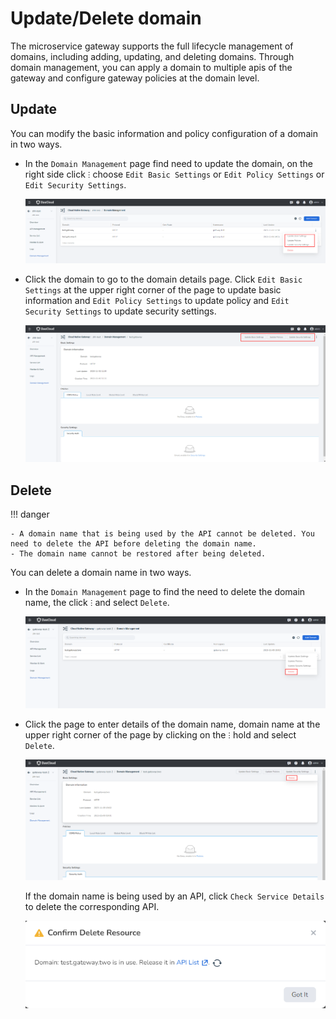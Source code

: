 # Update/Delete domain

The microservice gateway supports the full lifecycle management of domains, including adding, updating, and deleting domains. Through domain management, you can apply a domain to multiple apis of the gateway and configure gateway policies at the domain level.

## Update

You can modify the basic information and policy configuration of a domain in two ways.

- In the `Domain Management` page find need to update the domain, on the right side click  `ⵗ`  choose `Edit Basic Settings` or `Edit Policy Settings` or `Edit Security Settings`.
     
    ![Update the basic information on the list page](./images/update-domain-1.png) 

- Click the domain to go to the domain details page. Click `Edit Basic Settings` at the upper right corner of the page to update basic information and `Edit Policy Settings` to update policy and `Edit Security Settings` to update security settings.

    ![Updated on the details page](./images/update-domain-2.png)

## Delete

!!! danger

    - A domain name that is being used by the API cannot be deleted. You need to delete the API before deleting the domain name.
    - The domain name cannot be restored after being deleted.

You can delete a domain name in two ways.

- In the `Domain Management` page to find the need to delete the domain name, the click  `ⵗ`  and select `Delete`.

    ![delete-domain-1](./images/delete-domain-1.png)

- Click the page to enter details of the domain name, domain name at the upper right corner of the page by clicking on the  `ⵗ`  hold and select `Delete`.

    ![delete-domain-2](./images/delete-domain-2.png)

    If the domain name is being used by an API, click `Check Service Details` to delete the corresponding API. 

    ![delete-domain-3](./images/delete-domain-3.png)

